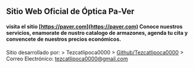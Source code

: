 ## Sitio Web Oficial de Óptica Pa-Ver

#### visita el sitio [https://paver.com](https://paver.com) Conoce nuestros servicios, enamorate de nustro catalogo de armazones, agenda tu cita y convencete de nuestros precios económicos.

Sitio desarrollado por:
    > Tezcatlipoca0000
    > [Github/Tezcatlipoca0000](https://github.com/Tezcatlipoca0000)
    > Correo Electrónico: tezcatlipoca0000@gmail.com
